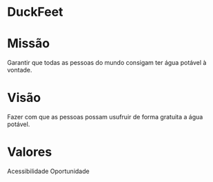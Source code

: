 # DuckFeet



# Missão

Garantir que todas as pessoas do mundo consigam ter água potável à vontade.

# Visão

Fazer com que as pessoas possam usufruir de forma gratuita a água potável. 

# Valores

Acessibilidade
Oportunidade

